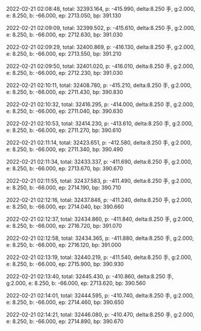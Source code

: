 2022-02-21 02:08:48, total: 32393.164, p: -415.990, delta:8.250 手, g:2.000, e: 8.250, b: -66.000, ep: 2713.050, bp: 391.130

2022-02-21 02:09:09, total: 32399.502, p: -415.610, delta:8.250 手, g:2.000, e: 8.250, b: -66.000, ep: 2712.630, bp: 391.030

2022-02-21 02:09:29, total: 32400.869, p: -416.130, delta:8.250 手, g:2.000, e: 8.250, b: -66.000, ep: 2713.550, bp: 391.210

2022-02-21 02:09:50, total: 32401.020, p: -416.010, delta:8.250 手, g:2.000, e: 8.250, b: -66.000, ep: 2712.230, bp: 391.030

2022-02-21 02:10:11, total: 32408.780, p: -415.210, delta:8.250 手, g:2.000, e: 8.250, b: -66.000, ep: 2711.430, bp: 390.830

2022-02-21 02:10:32, total: 32416.295, p: -414.000, delta:8.250 手, g:2.000, e: 8.250, b: -66.000, ep: 2711.040, bp: 390.630

2022-02-21 02:10:53, total: 32414.230, p: -413.610, delta:8.250 手, g:2.000, e: 8.250, b: -66.000, ep: 2711.270, bp: 390.610

2022-02-21 02:11:14, total: 32423.651, p: -412.580, delta:8.250 手, g:2.000, e: 8.250, b: -66.000, ep: 2711.340, bp: 390.490

2022-02-21 02:11:34, total: 32433.337, p: -411.690, delta:8.250 手, g:2.000, e: 8.250, b: -66.000, ep: 2713.670, bp: 390.670

2022-02-21 02:11:55, total: 32437.583, p: -411.490, delta:8.250 手, g:2.000, e: 8.250, b: -66.000, ep: 2714.190, bp: 390.710

2022-02-21 02:12:16, total: 32437.846, p: -411.240, delta:8.250 手, g:2.000, e: 8.250, b: -66.000, ep: 2714.040, bp: 390.660

2022-02-21 02:12:37, total: 32434.860, p: -411.840, delta:8.250 手, g:2.000, e: 8.250, b: -66.000, ep: 2716.720, bp: 391.070

2022-02-21 02:12:58, total: 32434.365, p: -411.880, delta:8.250 手, g:2.000, e: 8.250, b: -66.000, ep: 2716.120, bp: 391.000

2022-02-21 02:13:19, total: 32440.219, p: -411.540, delta:8.250 手, g:2.000, e: 8.250, b: -66.000, ep: 2715.900, bp: 390.930

2022-02-21 02:13:40, total: 32445.430, p: -410.860, delta:8.250 手, g:2.000, e: 8.250, b: -66.000, ep: 2713.620, bp: 390.560

2022-02-21 02:14:01, total: 32444.595, p: -410.740, delta:8.250 手, g:2.000, e: 8.250, b: -66.000, ep: 2714.460, bp: 390.650

2022-02-21 02:14:21, total: 32446.080, p: -410.470, delta:8.250 手, g:2.000, e: 8.250, b: -66.000, ep: 2714.890, bp: 390.670